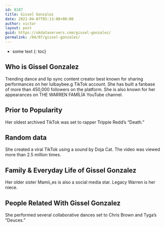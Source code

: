 ```yaml
---
id: 8187
title: Gissel Gonzalez
date: 2021-04-07T05:13:08+00:00
author: victor
layout: post
guid: https://ukdataservers.com/gissel-gonzalez/
permalink: /04/07/gissel-gonzalez/
---
```


* some text
{: toc}


## Who is Gissel Gonzalez



Trending dance and lip sync content creator best known for sharing performances on her lulbaybee.g TikTok account. She has built a fanbase of more than 450,000 followers on the platform. She is also known for her appearances on THE WARREN FAMÍLÍA YouTube channel.

                
                
                
## Prior to Popularity



Her oldest archived TikTok was set to rapper Trippie Redd&#8217;s &#8220;Death.&#8221;

                
                
                
## Random data



She created a viral TikTok using a sound by Doja Cat. The video was viewed more than 2.5 million times.

                
                
                
## Family & Everyday Life of Gissel Gonzalez



Her older sister Mamii_es is also a social media star. Legacy Warren is her niece.

                
                
                
## People Related With Gissel Gonzalez



She performed several collaborative dances set to Chris Brown and Tyga&#8217;s &#8220;Deuces.&#8221; 

                
              
            
          
          
          